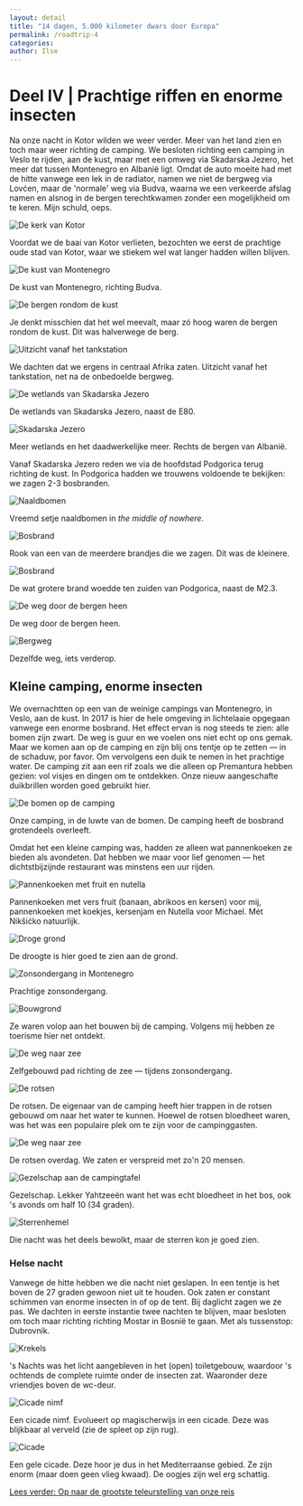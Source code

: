 ```yaml
---
layout: detail
title: "14 dagen, 5.000 kilometer dwars door Europa"
permalink: /roadtrip-4
categories:
author: Ilse
---
```


# Deel IV | Prachtige riffen en enorme insecten
Na onze nacht in Kotor wilden we weer verder. Meer van het land zien en toch maar weer richting de camping. We besloten richting een camping in Veslo te rijden, aan de kust, maar met een omweg via Skadarska Jezero, het meer dat tussen Montenegro en Albanië ligt. Omdat de auto moeite had met de hitte vanwege een lek in de radiator, namen we niet de bergweg via Lovćen, maar de 'normale' weg via Budva, waarna we een verkeerde afslag namen en alsnog in de bergen terechtkwamen zonder een mogelijkheid om te keren. Mijn schuld, oeps.

![De kerk van Kotor](/assets/images/blogs/kroatie/8-kotor.jpg)
<div class="image-description">Voordat we de baai van Kotor verlieten, bezochten we eerst de prachtige oude stad van Kotor, waar we stiekem wel wat langer hadden willen blijven.</div>

![De kust van Montenegro](/assets/images/blogs/kroatie/8-kust.jpg)
<div class="image-description">De kust van Montenegro, richting Budva.</div>

![De bergen rondom de kust](/assets/images/blogs/kroatie/7-kustlijn.jpg)
<div class="image-description">Je denkt misschien dat het wel meevalt, maar zó hoog waren de bergen rondom de kust. Dit was halverwege de berg.</div>

![Uitzicht vanaf het tankstation](/assets/images/blogs/kroatie/8-tankstation.jpg)
<div class="image-description">We dachten dat we ergens in centraal Afrika zaten. Uitzicht vanaf het tankstation, net na de onbedoelde bergweg.</div>

![De wetlands van Skadarska Jezero](/assets/images/blogs/kroatie/8-wetlands.jpg)
<div class="image-description">De wetlands van Skadarska Jezero, naast de E80.</div>

![Skadarska Jezero](/assets/images/blogs/kroatie/8-skadarska.jpg)
<div class="image-description">Meer wetlands en het daadwerkelijke meer. Rechts de bergen van Albanië.</div>

Vanaf Skadarska Jezero reden we via de hoofdstad Podgorica terug richting de kust. In Podgorica hadden we trouwens voldoende te bekijken: we zagen 2-3 bosbranden.

![Naaldbomen](/assets/images/blogs/kroatie/8-naaldbomen.jpg)
<div class="image-description">Vreemd setje naaldbomen in <i>the middle of nowhere</i>.</div>

![Bosbrand](/assets/images/blogs/kroatie/8-brand.jpg)
<div class="image-description">Rook van een van de meerdere brandjes die we zagen. Dit was de kleinere.</div>

![Bosbrand](/assets/images/blogs/kroatie/8-brand-2.jpg)
<div class="image-description">De wat grotere brand woedde ten zuiden van Podgorica, naast de M2.3.</div>

![De weg door de bergen heen](/assets/images/blogs/kroatie/8-bergweg.jpg)
<div class="image-description">De weg door de bergen heen.</div>

![Bergweg](/assets/images/blogs/kroatie/8-terug-naar-de-kust.jpg)
<div class="image-description">Dezelfde weg, iets verderop.</div>

## Kleine camping, enorme insecten
We overnachtten op een van de weinige campings van Montenegro, in Veslo, aan de kust. In 2017 is hier de hele omgeving in lichtelaaie opgegaan vanwege een enorme bosbrand. Het effect ervan is nog steeds te zien: alle bomen zijn zwart. De weg is guur en we voelen ons niet echt op ons gemak. Maar we komen aan op de camping en zijn blij ons tentje op te zetten — in de schaduw, por favor. Om vervolgens een duik te nemen in het prachtige water. De camping zit aan een rif zoals we die alleen op Premantura hebben gezien: vol visjes en dingen om te ontdekken. Onze nieuw aangeschafte duikbrillen worden goed gebruikt hier.

![De bomen op de camping](/assets/images/blogs/kroatie/8-camping-bos.jpg)
<div class="image-description">Onze camping, in de luwte van de bomen. De camping heeft de bosbrand grotendeels overleeft.</div>

Omdat het een kleine camping was, hadden ze alleen wat pannenkoeken ze bieden als avondeten. Dat hebben we maar voor lief genomen — het dichtstbijzijnde restaurant was minstens een uur rijden.

![Pannenkoeken met fruit en nutella](/assets/images/blogs/kroatie/8-crepes.jpg)
<div class="image-description">Pannenkoeken met vers fruit (banaan, abrikoos en kersen) voor mij, pannenkoeken met koekjes, kersenjam en Nutella voor Michael. Mét Nikšićko natuurlijk.</div>

![Droge grond](/assets/images/blogs/kroatie/8-droogte.jpg)
<div class="image-description">De droogte is hier goed te zien aan de grond.</div>

![Zonsondergang in Montenegro](/assets/images/blogs/kroatie/8-zonsondergang.jpg)
<div class="image-description">Prachtige zonsondergang.</div>

![Bouwgrond](/assets/images/blogs/kroatie/8-camping.jpg)
<div class="image-description">Ze waren volop aan het bouwen bij de camping. Volgens mij hebben ze toerisme hier net ontdekt.</div>

![De weg naar zee](/assets/images/blogs/kroatie/8-weg-naar-zee.jpg)
<div class="image-description">Zelfgebouwd pad richting de zee — tijdens zonsondergang.</div>

![De rotsen](/assets/images/blogs/kroatie/8-rotsen.jpg)
<div class="image-description">De rotsen. De eigenaar van de camping heeft hier trappen in de rotsen gebouwd om naar het water te kunnen. Hoewel de rotsen bloedheet waren, was het was een populaire plek om te zijn voor de campinggasten.</div>

![De weg naar zee](/assets/images/blogs/kroatie/8-zee.jpg)
<div class="image-description">De rotsen overdag. We zaten er verspreid met zo'n 20 mensen.</div>

![Gezelschap aan de campingtafel](/assets/images/blogs/kroatie/8-gezelschap.jpg)
<div class="image-description">Gezelschap. Lekker Yahtzeeën want het was echt bloedheet in het bos, ook 's avonds om half 10 (34 graden).</div>

![Sterrenhemel](/assets/images/blogs/kroatie/8-sterren.jpg)
<div class="image-description">Die nacht was het deels bewolkt, maar de sterren kon je goed zien.</div>

### Helse nacht
Vanwege de hitte hebben we die nacht niet geslapen. In een tentje is het boven de 27 graden gewoon niet uit te houden. Ook zaten er constant schimmen van enorme insecten in of op de tent. Bij daglicht zagen we ze pas. We dachten in eerste instantie twee nachten te blijven, maar besloten om toch maar richting richting Mostar in Bosnië te gaan. Met als tussenstop: Dubrovnik.

![Krekels](/assets/images/blogs/kroatie/8-insecten-3.jpg)
<div class="image-description">'s Nachts was het licht aangebleven in het (open) toiletgebouw, waardoor 's ochtends de complete ruimte onder de insecten zat. Waaronder deze vriendjes boven de wc-deur.</div>

![Cicade nimf](/assets/images/blogs/kroatie/8-insecten.jpg)
<div class="image-description">Een cicade nimf. Evolueert op magischerwijs in een cicade. Deze was blijkbaar al verveld (zie de spleet op zijn rug).</div>

![Cicade](/assets/images/blogs/kroatie/8-insecten-2.jpg)
<div class="image-description">Een gele cicade. Deze hoor je dus in het Mediterraanse gebied. Ze zijn enorm (maar doen geen vlieg kwaad). De oogjes zijn wel erg schattig.</div>

[Lees verder: Op naar de grootste teleurstelling van onze reis](/roadtrip-5)
